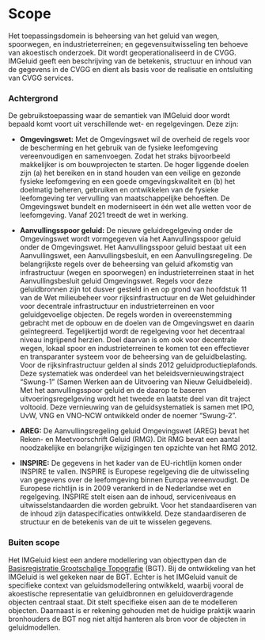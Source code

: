 Scope 
========

Het toepassingsdomein is beheersing van het geluid van wegen, spoorwegen, en industrieterreinen; en gegevensuitwisseling ten behoeve van akoestisch onderzoek. Dit wordt geoperationaliseerd in de CVGG. IMGeluid geeft een beschrijving van de betekenis, structuur en inhoud van de gegevens in de CVGG
 en dient als basis voor de realisatie en ontsluiting van CVGG services.

### Achtergrond
De gebruikstoepassing waar de semantiek van IMGeluid door wordt bepaald komt
voort uit verschillende wet- en regelgevingen. Deze zijn:

-   **Omgevingswet:** Met de Omgevingswet wil de overheid de regels voor de
    bescherming en het gebruik van de fysieke leefomgeving vereenvoudigen en
    samenvoegen. Zodat het straks bijvoorbeeld makkelijker is om bouwprojecten
    te starten. De hoger liggende doelen zijn (a) het bereiken en in stand
    houden van een veilige en gezonde fysieke leefomgeving en een goede
    omgevingskwaliteit en (b) het doelmatig beheren, gebruiken en ontwikkelen
    van de fysieke leefomgeving ter vervulling van maatschappelijke behoeften.
    De Omgevingswet bundelt en moderniseert in één wet alle wetten voor de
    leefomgeving. Vanaf 2021 treedt de wet in werking.

-   **Aanvullingsspoor geluid:** De nieuwe geluidregelgeving onder de Omgevingswet wordt vormgegeven via het Aanvullingsspoor geluid onder de Omgevingswet. Het Aanvullingsspoor     geluid bestaat uit een Aanvullingswet, een Aanvullingsbesluit, en een Aanvullingsregeling. De belangrijkste regels over de beheersing van geluid afkomstig van infrastructuur     (wegen en spoorwegen) en industrieterreinen staat in het Aanvullingsbesluit geluid Omgevingswet. Regels voor deze geluidbronnen zijn tot
    dusver gesteld in en op grond van hoofdstuk 11 van de Wet milieubeheer voor
    rijksinfrastructuur en de Wet geluidhinder voor decentrale infrastructuur en
    industrieterreinen en voor geluidgevoelige objecten. De regels worden in
    overeenstemming gebracht met de opbouw en de doelen van de Omgevingswet en
    daarin geïntegreerd. Tegelijkertijd wordt de regelgeving voor het decentraal
    niveau ingrijpend herzien. Doel daarvan is om ook voor decentrale wegen,
    lokaal spoor en industrieterreinen te komen tot een effectiever en
    transparanter systeem voor de beheersing van de geluidbelasting. Voor de
    rijksinfrastructuur gelden al sinds 2012 geluidproductieplafonds. Deze
    systematiek was onderdeel van het beleidsvernieuwingstraject “Swung-1”
    (Samen Werken aan de Uitvoering van Nieuw Geluidbeleid). Met het
    aanvullingsspoor geluid en de daarop te baseren uitvoeringsregelgeving wordt
    het tweede en laatste deel van dit traject voltooid. Deze vernieuwing van de
    geluidsystematiek is samen met IPO, UvW, VNG en VNO-NCW ontwikkeld onder de
    noemer “Swung-2”.

-   **AREG:** De Aanvullingsregeling geluid Omgevingswet (AREG) bevat het Reken- en Meetvoorschrift Geluid (RMG). Dit RMG bevat een aantal noodzakelijke en belangrijke wijzigingen ten opzichte van het RMG 2012.

-   **INSPIRE:** De gegevens in het kader van de EU-richtlijn komen onder
    INSPIRE te vallen. INSPIRE is Europese regelgeving die de uitwisseling van
    gegevens over de leefomgeving binnen Europa vereenvoudigt. De Europese
    richtlijn is in 2009 verankerd in de Nederlandse wet en regelgeving. INSPIRE
    stelt eisen aan de inhoud, serviceniveaus en uitwisselstandaarden die worden
    gebruikt. Voor het standaardiseren van de inhoud zijn dataspecificaties
    ontwikkeld. Deze standaardiseren de structuur en de betekenis van de uit te
    wisselen gegevens.

### Buiten scope
Het IMGeluid kiest een andere modellering van objecttypen dan de [Basisregistratie Grootschalige Topografie](https://www.digitaleoverheid.nl/overzicht-van-alle-onderwerpen/basisregistraties-en-stelselafspraken/inhoud-basisregistraties/bgt/) (BGT). Bij de ontwikkeling van het IMGeluid is wel gekeken naar de BGT. Echter is het IMGeluid vanuit de specifieke context van geluidsmodellering ontwikkeld, waarbij vooral de akoestische representatie van geluidbronnen en geluidoverdragende objecten centraal staat. Dit stelt specifieke eisen aan de te modelleren objecten. Daarnaast is er rekening gehouden met de huidige praktijk waarin bronhouders de BGT nog niet altijd hanteren als bron voor de objecten in geluidmodellen. 

